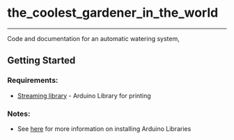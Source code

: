 # the_coolest_gardener_in_the_world
---
Code and documentation for an automatic watering system, 

## Getting Started

### Requirements:
* [Streaming library](http://arduiniana.org/libraries/streaming/) - Arduino Library for printing

### Notes:
* See [here](https://www.arduino.cc/en/Guide/Libraries) for more information on installing Arduino Libraries
